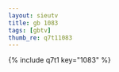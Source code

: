 ```yaml
--- 
layout: sieutv
title: gb 1083
tags: [gbtv]
thumb_re: q7t11083
---
```

{% include q7t1 key="1083" %} 
